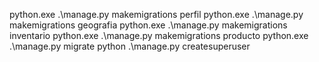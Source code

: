 python.exe .\manage.py makemigrations perfil
python.exe .\manage.py makemigrations geografia
python.exe .\manage.py makemigrations inventario
python.exe .\manage.py makemigrations producto
python.exe .\manage.py migrate
python .\manage.py createsuperuser